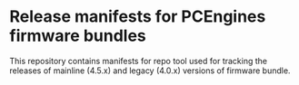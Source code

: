 Release manifests for PCEngines firmware bundles
================================================

This repository contains manifests for repo tool used for tracking the
releases of mainline (4.5.x) and legacy (4.0.x) versions of firmware bundle.
